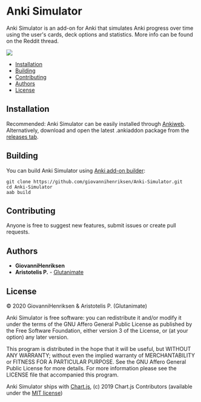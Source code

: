 # Anki Simulator

Anki Simulator is an add-on for Anki that simulates Anki progress over time using the user's cards, deck options and statistics. More info can be found on the Reddit thread.

![](screenshots/Screenshot_1.png)
- [Installation](#Installation)
- [Building](#Building)
- [Contributing](#Contributing)
- [Authors](#Authors)
- [License](#License)

## Installation
Recommended: Anki Simulator can be easily installed through [Ankiweb](https://ankiweb.net/shared/info/817108664).
Alternatively, download and open the latest .ankiaddon package from the [releases tab](https://github.com/giovannihenriksen/Anki-Simulator/releases).

## Building
You can build Anki Simulator using [Anki add-on builder](https://github.com/glutanimate/anki-addon-builder/):

    git clone https://github.com/giovannihenriksen/Anki-Simulator.git
    cd Anki-Simulator
    aab build
    
## Contributing
Anyone is free to suggest new features, submit issues or create pull requests.

## Authors 

* **GiovanniHenriksen** 
* **Aristotelis P.** - [Glutanimate](https://glutanimate.com)

## License
© 2020 GiovanniHenriksen & Aristotelis P. (Glutanimate)

Anki Simulator is free software: you can redistribute it and/or modify it under the terms of the GNU Affero General Public License as published by the Free Software Foundation, either version 3 of the License, or (at your option) any later version.

This program is distributed in the hope that it will be useful, but WITHOUT ANY WARRANTY; without even the implied warranty of MERCHANTABILITY or FITNESS FOR A PARTICULAR PURPOSE. See the GNU Affero General Public License for more details. For more information please see the LICENSE file that accompanied this program.

Anki Simulator ships with [Chart.js](https://www.chartjs.org), (c) 2019 Chart.js Contributors (available under the [MIT license](https://opensource.org/licenses/MIT))
